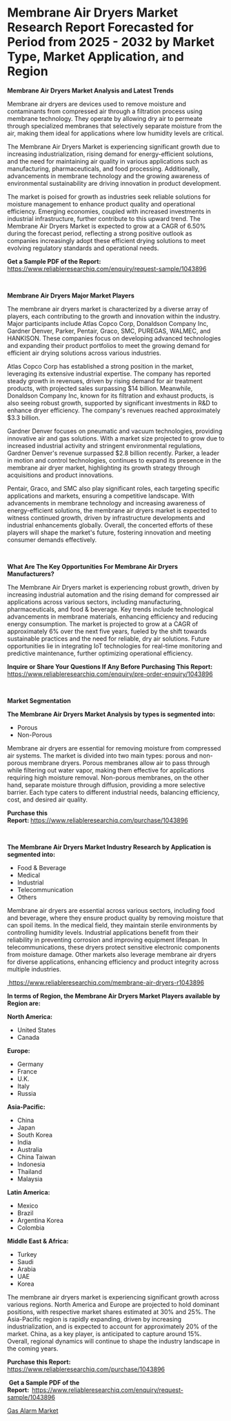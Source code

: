 <p><h1>Membrane Air Dryers Market Research Report Forecasted for Period from 2025 -  2032 by Market Type, Market Application, and Region</h1></p><p><strong>Membrane Air Dryers Market Analysis and Latest Trends</strong></p>
<p><p>Membrane air dryers are devices used to remove moisture and contaminants from compressed air through a filtration process using membrane technology. They operate by allowing dry air to permeate through specialized membranes that selectively separate moisture from the air, making them ideal for applications where low humidity levels are critical. </p><p>The Membrane Air Dryers Market is experiencing significant growth due to increasing industrialization, rising demand for energy-efficient solutions, and the need for maintaining air quality in various applications such as manufacturing, pharmaceuticals, and food processing. Additionally, advancements in membrane technology and the growing awareness of environmental sustainability are driving innovation in product development.</p><p>The market is poised for growth as industries seek reliable solutions for moisture management to enhance product quality and operational efficiency. Emerging economies, coupled with increased investments in industrial infrastructure, further contribute to this upward trend. The Membrane Air Dryers Market is expected to grow at a CAGR of 6.50% during the forecast period, reflecting a strong positive outlook as companies increasingly adopt these efficient drying solutions to meet evolving regulatory standards and operational needs.</p></p>
<p><strong>Get a Sample PDF of the Report:&nbsp;</strong> <a href="https://www.reliableresearchiq.com/enquiry/request-sample/1043896?utm_campaign=2325&utm_medium=2&utm_source=Github&utm_content=ia&utm_term=08042025&utm_id=membrane-air-dryers">https://www.reliableresearchiq.com/enquiry/request-sample/1043896</a></p>
<p>&nbsp;</p>
<p><strong>Membrane Air Dryers Major Market Players</strong></p>
<p><p>The membrane air dryers market is characterized by a diverse array of players, each contributing to the growth and innovation within the industry. Major participants include Atlas Copco Corp, Donaldson Company Inc, Gardner Denver, Parker, Pentair, Graco, SMC, PUREGAS, WALMEC, and HANKISON. These companies focus on developing advanced technologies and expanding their product portfolios to meet the growing demand for efficient air drying solutions across various industries.</p><p>Atlas Copco Corp has established a strong position in the market, leveraging its extensive industrial expertise. The company has reported steady growth in revenues, driven by rising demand for air treatment products, with projected sales surpassing $14 billion. Meanwhile, Donaldson Company Inc, known for its filtration and exhaust products, is also seeing robust growth, supported by significant investments in R&D to enhance dryer efficiency. The company's revenues reached approximately $3.3 billion.</p><p>Gardner Denver focuses on pneumatic and vacuum technologies, providing innovative air and gas solutions. With a market size projected to grow due to increased industrial activity and stringent environmental regulations, Gardner Denver's revenue surpassed $2.8 billion recently. Parker, a leader in motion and control technologies, continues to expand its presence in the membrane air dryer market, highlighting its growth strategy through acquisitions and product innovations.</p><p>Pentair, Graco, and SMC also play significant roles, each targeting specific applications and markets, ensuring a competitive landscape. With advancements in membrane technology and increasing awareness of energy-efficient solutions, the membrane air dryers market is expected to witness continued growth, driven by infrastructure developments and industrial enhancements globally. Overall, the concerted efforts of these players will shape the market's future, fostering innovation and meeting consumer demands effectively.</p></p>
<p>&nbsp;</p>
<p><strong>What Are The Key Opportunities For Membrane Air Dryers Manufacturers?</strong></p>
<p><p>The Membrane Air Dryers market is experiencing robust growth, driven by increasing industrial automation and the rising demand for compressed air applications across various sectors, including manufacturing, pharmaceuticals, and food & beverage. Key trends include technological advancements in membrane materials, enhancing efficiency and reducing energy consumption. The market is projected to grow at a CAGR of approximately 6% over the next five years, fueled by the shift towards sustainable practices and the need for reliable, dry air solutions. Future opportunities lie in integrating IoT technologies for real-time monitoring and predictive maintenance, further optimizing operational efficiency.</p></p>
<p><strong>Inquire or Share Your Questions If Any Before Purchasing This Report:</strong> <a href="https://www.reliableresearchiq.com/enquiry/pre-order-enquiry/1043896?utm_campaign=2325&utm_medium=2&utm_source=Github&utm_content=ia&utm_term=08042025&utm_id=membrane-air-dryers">https://www.reliableresearchiq.com/enquiry/pre-order-enquiry/1043896</a></p>
<p>&nbsp;</p>
<p><strong>Market Segmentation</strong></p>
<p><strong>The Membrane Air Dryers Market Analysis by types is segmented into:</strong></p>
<p><ul><li>Porous</li><li>Non-Porous</li></ul></p>
<p><p>Membrane air dryers are essential for removing moisture from compressed air systems. The market is divided into two main types: porous and non-porous membrane dryers. Porous membranes allow air to pass through while filtering out water vapor, making them effective for applications requiring high moisture removal. Non-porous membranes, on the other hand, separate moisture through diffusion, providing a more selective barrier. Each type caters to different industrial needs, balancing efficiency, cost, and desired air quality.</p></p>
<p><strong>Purchase this Report:&nbsp;</strong><a href="https://www.reliableresearchiq.com/purchase/1043896?utm_campaign=2325&utm_medium=2&utm_source=Github&utm_content=ia&utm_term=08042025&utm_id=membrane-air-dryers">https://www.reliableresearchiq.com/purchase/1043896</a></p>
<p>&nbsp;</p>
<p><strong>The Membrane Air Dryers Market Industry Research by Application is segmented into:</strong></p>
<p><ul><li>Food & Beverage</li><li>Medical</li><li>Industrial</li><li>Telecommunication</li><li>Others</li></ul></p>
<p><p>Membrane air dryers are essential across various sectors, including food and beverage, where they ensure product quality by removing moisture that can spoil items. In the medical field, they maintain sterile environments by controlling humidity levels. Industrial applications benefit from their reliability in preventing corrosion and improving equipment lifespan. In telecommunications, these dryers protect sensitive electronic components from moisture damage. Other markets also leverage membrane air dryers for diverse applications, enhancing efficiency and product integrity across multiple industries.</p></p>
<p><a href="https://www.reliableresearchiq.com/membrane-air-dryers-r1043896?utm_campaign=2325&utm_medium=2&utm_source=Github&utm_content=ia&utm_term=08042025&utm_id=membrane-air-dryers">&nbsp;https://www.reliableresearchiq.com/membrane-air-dryers-r1043896</a></p>
<p><strong>In terms of Region, the Membrane Air Dryers Market Players available by Region are:</strong></p>
<p>
    <p> <strong> North America: </strong>
        <ul>
            <li>United States</li>
            <li>Canada</li>
        </ul>
        </p> 
    <p> <strong> Europe: </strong>
        <ul>
            <li>Germany</li>
            <li>France</li>
            <li>U.K.</li>
            <li>Italy</li>
            <li>Russia</li>
        </ul>
        </p> 
    <p> <strong> Asia-Pacific: </strong>
        <ul>
            <li>China</li>
            <li>Japan</li>
            <li>South Korea</li>
            <li>India</li>
            <li>Australia</li>
            <li>China Taiwan</li>
            <li>Indonesia</li>
            <li>Thailand</li>
            <li>Malaysia</li>
        </ul>
        </p> 
    <p> <strong> Latin America: </strong>
        <ul>
            <li>Mexico</li>
            <li>Brazil</li>
            <li>Argentina Korea</li>
            <li>Colombia</li>
        </ul>
        </p> 
    <p> <strong> Middle East & Africa: </strong>
        <ul>
            <li>Turkey</li>
            <li>Saudi</li>
            <li>Arabia</li>
            <li>UAE</li>
            <li>Korea</li>
        </ul>
    </p>
    </p>
<p><p>The membrane air dryers market is experiencing significant growth across various regions. North America and Europe are projected to hold dominant positions, with respective market shares estimated at 30% and 25%. The Asia-Pacific region is rapidly expanding, driven by increasing industrialization, and is expected to account for approximately 20% of the market. China, as a key player, is anticipated to capture around 15%. Overall, regional dynamics will continue to shape the industry landscape in the coming years.</p></p>
<p><strong>Purchase this Report: </strong><a href="https://www.reliableresearchiq.com/purchase/1043896?utm_campaign=2325&utm_medium=2&utm_source=Github&utm_content=ia&utm_term=08042025&utm_id=membrane-air-dryers">https://www.reliableresearchiq.com/purchase/1043896</a></p>
<p>&nbsp;<strong>Get a Sample PDF of the Report:&nbsp;&nbsp;</strong><a href="https://www.reliableresearchiq.com/enquiry/request-sample/1043896?utm_campaign=2325&utm_medium=2&utm_source=Github&utm_content=ia&utm_term=08042025&utm_id=membrane-air-dryers">https://www.reliableresearchiq.com/enquiry/request-sample/1043896</a></p>
<p><strong></strong></p>
<p><p><a href="https://github.com/kathiestrine5ty/Market-Research-Report-List-2/blob/main/gas-alarm-market.md?utm_campaign=2325&utm_medium=2&utm_source=Github&utm_content=ia&utm_term=08042025&utm_id=membrane-air-dryers">Gas Alarm Market</a></p></p>